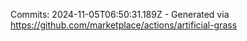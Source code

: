 Commits: 2024-11-05T06:50:31.189Z - Generated via https://github.com/marketplace/actions/artificial-grass
<br>
